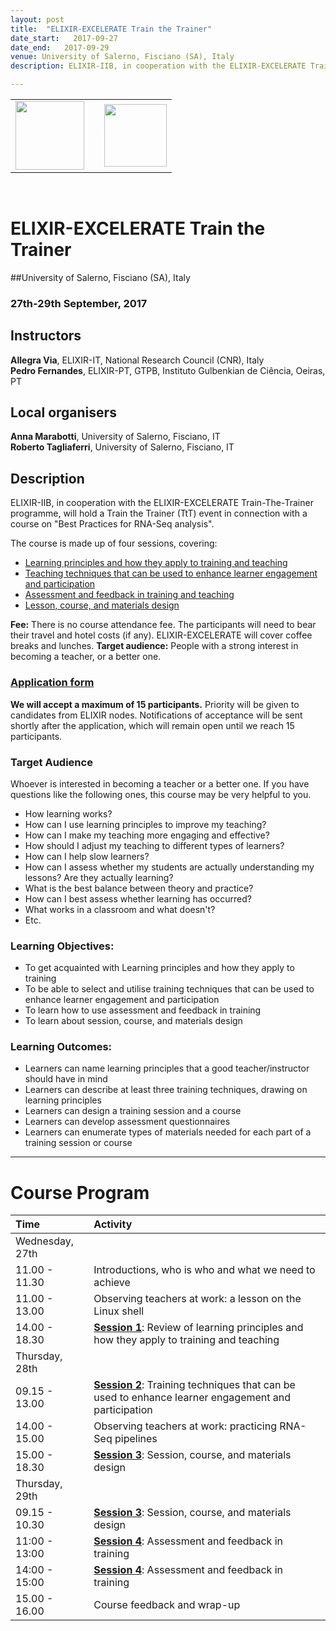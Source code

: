 ```yaml
---
layout: post
title:  "ELIXIR-EXCELERATE Train the Trainer"
date_start:   2017-09-27
date_end:   2017-09-29
venue: University of Salerno, Fisciano (SA), Italy
description: ELIXIR-IIB, in cooperation with the ELIXIR-EXCELERATE Train-The-Trainer programme, will hold a Train the Trainer (TtT) event in connection with a course on "Best Practices for RNA-Seq analysis". The course is meant to offer guidance, ideas and tips for training / teaching design, development and delivery based on research-driven educational principles. Examples and discussions will also focus on the challenges presented by academic teaching.

---
```



<table border="0" width="600">
  <tr>
    <td><a href="http://elixir-italy.org"><img src="../../../img/logo_elixir_italy.jpg" height="110"></a></td>
    <td></td>
    <td><a href="http://web.unisa.it/ateneo"><img src="../../../img/Logo_unisalerno.png" height="100"></a></td>
  </tr>
</table>

<br>


# ELIXIR-EXCELERATE Train the Trainer

##University of Salerno, Fisciano (SA), Italy
### 27th-29th September, 2017

## Instructors

**Allegra Via**, ELIXIR-IT, National Research Council (CNR), Italy <br>
**Pedro Fernandes**, ELIXIR-PT, GTPB, Instituto Gulbenkian de Ciência, Oeiras, PT <br>

## Local organisers
**Anna Marabotti**, University of Salerno, Fisciano, IT <br>
**Roberto Tagliaferri**, University of Salerno, Fisciano, IT

## Description

ELIXIR-IIB, in cooperation with the ELIXIR-EXCELERATE Train-The-Trainer programme, will hold a Train the Trainer (TtT) event in connection with a course on "Best Practices for RNA-Seq analysis". 

The course is made up of four sessions, covering: 

* [Learning principles and how they apply to training and teaching](https://github.com/TrainTheTrainer/EXCELERATE-TtT/blob/master/TtT_session_1.md)
* [Teaching techniques that can be used to enhance learner engagement and participation](https://github.com/TrainTheTrainer/EXCELERATE-TtT/blob/master/TtT_session_2.md)
* [Assessment and feedback in training and teaching](https://github.com/TrainTheTrainer/EXCELERATE-TtT/blob/master/TtT_session_3.md)
* [Lesson, course, and materials design](https://github.com/TrainTheTrainer/EXCELERATE-TtT/blob/master/TtT_session_4.md)

**Fee:** There is no course attendance fee. The participants will need to bear their travel and hotel costs (if any). ELIXIR-EXCELERATE will cover coffee breaks and lunches.
**Target audience:** People with a strong interest in becoming a teacher, or a better one.

### [Application form](https://goo.gl/forms/EJEoqXobj0MYflv22)
**We will accept a maximum of 15 participants.** Priority will be given to candidates from ELIXIR nodes. Notifications of acceptance will be sent shortly after the application, which will remain open until we reach 15 participants. 

### Target Audience
Whoever is interested in becoming a teacher or a better one. 
If you have questions like the following ones, this course may be very helpful to you.

* How learning works?
* How can I use learning principles to improve my teaching?
* How can I make my teaching more engaging and effective?
* How should I adjust my teaching to different types of learners?
* How can I help slow learners?
* How can I assess whether my students are actually understanding my lessons? Are they actually learning?
* What is the best balance between theory and practice?
* How can I best assess whether learning has occurred? 
* What works in a classroom and what doesn't?
* Etc.

### Learning Objectives:  
 * To get acquainted with Learning principles and how they apply to training
 * To be able to select and utilise training techniques that can be used to enhance learner engagement and participation
 * To learn how to use assessment and feedback in training
 * To learn about session, course, and materials design

### Learning Outcomes:
 * Learners can name learning principles that a good teacher/instructor should have in mind
 * Learners can describe at least three training techniques, drawing on learning principles
 * Learners can design a training session and a course
 * Learners can develop assessment questionnaires
 * Learners can enumerate types of materials needed for each part of a training session or course

---



# Course Program

 Time | Activity
:-------------|:----------------
Wednesday, 27th       |
11.00 - 11.30         | Introductions, who is who and what we need to achieve
11.00 - 13.00			  | Observing teachers at work: a lesson on the Linux shell
14.00 - 18.30         | [**Session 1**](https://github.com/TrainTheTrainer/EXCELERATE-TtT/blob/master/TtT_session_1.md): Review of learning principles and how they apply to training and teaching
Thursday, 28th        |
09.15 - 13.00         | [**Session 2**](https://github.com/TrainTheTrainer/EXCELERATE-TtT/blob/master/TtT_session_2.md): Training techniques that can be used to enhance learner engagement and participation
14.00 - 15.00	         | Observing teachers at work: practicing RNA-Seq pipelines
15.00 - 18.30         | [**Session 3**](https://github.com/TrainTheTrainer/EXCELERATE-TtT/blob/master/TtT_session_3.md): Session, course, and materials design
Thursday, 29th        |
09.15 - 10.30         | [**Session 3**](https://github.com/TrainTheTrainer/EXCELERATE-TtT/blob/master/TtT_session_3.md): Session, course, and materials design
11:00 - 13:00         | [**Session 4**](https://github.com/TrainTheTrainer/EXCELERATE-TtT/blob/master/TtT_session_4.md): Assessment and feedback in training
14:00 - 15:00         | [**Session 4**](https://github.com/TrainTheTrainer/EXCELERATE-TtT/blob/master/TtT_session_4.md): Assessment and feedback in training
15.00 - 16.00         | Course feedback and wrap-up

 

